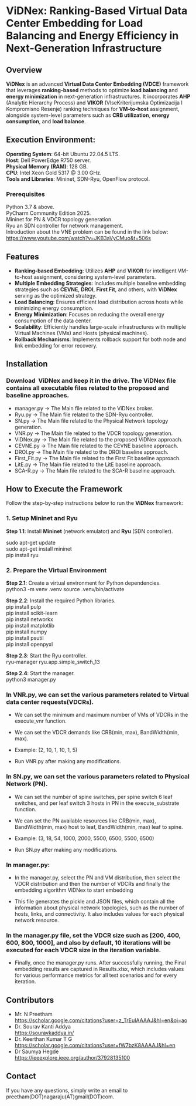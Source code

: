 # ViDNex: Ranking-Based Virtual Data Center Embedding for Load Balancing and Energy Efficiency in Next-Generation Infrastructure

## Overview

**ViDNex** is an advanced **Virtual Data Center Embedding (VDCE)** framework that leverages **ranking-based** methods to optimize **load balancing** and **energy minimization** in next-generation infrastructures. It incorporates **AHP** (Analytic Hierarchy Process) and **VIKOR** (VlseKriterijumska Optimizacija I Kompromisno Resenje) ranking techniques for **VM-to-host** assignment, alongside system-level parameters such as **CRB utilization**, **energy consumption**, and **load balance**.

## Execution Environment:

**Operating System**: 64-bit Ubuntu 22.04.5 LTS.<br />
**Host**: Dell PowerEdge R750 server.<br />
**Physical Memory (RAM)**: 128 GB.<br />
**CPU**: Intel Xeon Gold 5317 @ 3.00 GHz.<br />
**Tools and Libraries**: Mininet, SDN-Ryu, OpenFlow protocol.<br />

### Prerequisites

Python 3.7 & above.<br />
PyCharm Community Edition 2025.<br />
Mininet for PN & VDCR topology generation.<br />
Ryu an SDN controller for network management.<br />
Introduction about the VNE problem can be found in the link below:<br />
https://www.youtube.com/watch?v=JKB3aVyCMuo&t=506s<br />

## Features

- **Ranking-based Embedding**: Utilizes **AHP** and **VIKOR** for intelligent VM-to-host assignment, considering system-level parameters.
- **Multiple Embedding Strategies**: Includes multiple baseline embedding strategies such as **CEVNE**, **DROI**, **First Fit**, and others, with **ViDNex** serving as the optimized strategy.
- **Load Balancing**: Ensures efficient load distribution across hosts while minimizing energy consumption.
- **Energy Minimization**: Focuses on reducing the overall energy consumption of the data center.
- **Scalability**: Efficiently handles large-scale infrastructures with multiple Virtual Machines (VMs) and Hosts (physical machines).
- **Rollback Mechanisms**: Implements rollback support for both node and link embedding for error recovery.

## Installation

###   Download  ViDNex and keep it in the drive. The ViDNex file contains all executable files related to the proposed and baseline approaches. <br />

- manager.py -> The Main file related to the ViDNex broker.<br />
- Ryu.py -> The Main file related to the SDN-Ryu controller.<br />
- SN.py -> The Main file related to the Physical Network topology generation. <br /> 
- VNR.py -> The Main file related to the VDCR topology generation. <br />
- ViDNex.py -> The Main file related to the proposed ViDNex approach. <br />
- CEVNE.py -> The Main file related to the CEVNE baseline approach. <br />
- DROI.py -> The Main file related to the DROI baseline approach. <br />
- First_Fit.py -> The Main file related to the First Fit baseline approach. <br />
- LitE.py -> The Main file related to the LitE baseline approach. <br />
- SCA-R.py -> The Main file related to the SCA-R baseline approach. <br />

## How to Execute the Framework

Follow the step-by-step instructions below to run the **ViDNex** framework:

### 1. **Setup Mininet and Ryu**

**Step 1.1**: Install **Mininet** (network emulator) and **Ryu** (SDN controller).<br />

sudo apt-get update <br />
sudo apt-get install mininet <br />
pip install ryu <br />

### 2. **Prepare the Virtual Environment**
**Step 2.1**: Create a virtual environment for Python dependencies.<br />
python3 -m venv .venv
source .venv/bin/activate

**Step 2.2**: Install the required Python libraries.<br />
pip install pulp <br />
pip install scikit-learn <br />
pip install networkx <br />
pip install matplotlib <br />
pip install numpy <br />
pip install psutil <br />
pip install openpyxl <br />

**Step 2.3**: Start the Ryu controller.<br />
ryu-manager ryu.app.simple_switch_13

**Step 2.4**: Start the manager.<br />
python3 manager.py

###  In VNR.py, we can set the various parameters related to Virtual data center requests(VDCRs).<br />

- We can set the minimum and maximum number of VMs of VDCRs in the execute_vnr function. <br />
- We can set the VDCR demands like CRB(min, max), BandWidth(min, max). <br />
- Example: (2, 10, 1, 10, 1, 5) <br />

- Run VNR.py after making any modifications. <br />

###  In SN.py, we can set the various parameters related to Physical Network (PN).<br />

- We can set the number of spine switches, per spine switch 6 leaf switches, and per leaf switch 3 hosts in PN in the execute_substrate function.<br />
- We can set the PN available resources like CRB(min, max), BandWidth(min, max) host to leaf, BandWidth(min, max) leaf to spine. <br />
- Example: (3, 18, 54, 1000, 2000, 5500, 6500, 5500, 6500) <br />

- Run SN.py after making any modifications. <br />

###  In manager.py:<br />

- In the manager.py, select the PN and VM distribution, then select the VDCR distribution and then the number of VDCRs and finally the embedding algorithm ViDNex to start embedding <br />

- This file generates the pickle and JSON files, which contain all the information about physical network topologies, such as the number of hosts, links, and connectivity. It also includes values for each physical network resource.

### In the manager.py file, set the VDCR size such as [200, 400, 600, 800, 1000], and also by default, 10 iterations will be executed for each VDCR size in the iteration variable.<br />

- Finally, once the manager.py runs. After successfully running, the Final embedding results are captured in Results.xlsx, which includes values for various performance metrics for all test scenarios and for every iteration.

## Contributors
- Mr. N Preetham <br />
https://scholar.google.com/citations?user=z_TrEuIAAAAJ&hl=en&oi=ao <br />
- Dr. Sourav Kanti Addya <br />
https://souravkaddya.in/ <br />
- Dr. Keerthan Kumar T G<br />
https://scholar.google.com/citations?user=fW7bzK8AAAAJ&hl=en <br />
- Dr Saumya Hegde <br />
https://ieeexplore.ieee.org/author/37928135100 <br />


## Contact
If you have any questions, simply write an email to preetham(DOT)nagaraju(AT)gmail(DOT)com.

